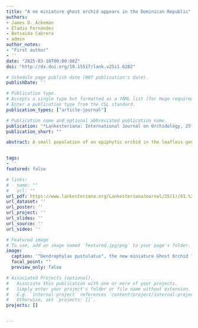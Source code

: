 ```yaml
---
title: "A ne miniature ghost orchid appears in the Dominican Republic"
authors:
- James D. Ackeman
- Eladio Fernández
- Betsaida Cabrera
- admin
author_notes:
- "First author"
- ''
date: "2025-03-10T00:00:00Z"
doi: "http://dx.doi.org/10.15517/lank.v25i1.6282"

# Schedule page publish date (NOT publication's date).
publishDate: ''

# Publication type.
# Accepts a single type but formatted as a YAML list (for Hugo requirements).
# Enter a publication type from the CSL standard.
publication_types: ["article-journal"]

# Publication name and optional abbreviated publication name.
publication: "*Lankesteriana: International Journal on Orchidology, 25*(1), 1-7"
publication_short: ""

abstract: A small population of an epiphytic orchid in the leafless genus Dendrophylax was discovered in the valley of Río Amina, on the northwestern side of the Cordillera Central of the Dominican Republic. The tiny yellow to yellow-green flowers proved to be unique and therefore we describe here the new species as D. pustulatus, for the brown ellipsoid pustules of the inflorescence and ovary, the 90° bend at the transition between the pedicel and ovary, the simple mid lobe of the lip, and a laterally flattened spur not exceeding the length of the ovary. Based on morphology, D. pustulatus appears to be closely allied with D. constanzensis and D. serpentilingua. Dendrophylax now has 16 species, 12 of which are present in Hispaniola and half of those are endemic to the island.


tags:
- ''
featured: false

# links:
# - name: ""
#   url: ""
url_pdf: https://www.lankesteriana.org/LankesterianaJournal/25(1)/01.%20Ackerman%20et%20al%202025.pdf
url_dataset: ''
url_poster: ''
url_project: ''
url_slides: ''
url_source: ''
url_video: ''

# Featured image
# To use, add an image named `featured.jpg/png` to your page's folder. 
image:
  caption: '"Dendrophylax pustulatus", the new miniature Ghost Orchid from the Dominican Republic. Photo by Eladio Fernández.'
  focal_point: ""
  preview_only: false

# Associated Projects (optional).
#   Associate this publication with one or more of your projects.
#   Simply enter your project's folder or file name without extension.
#   E.g. `internal-project` references `content/project/internal-project/index.md`.
#   Otherwise, set `projects: []`.
projects: []


---
```







